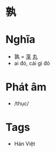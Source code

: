 # 孰

# Nghĩa
* 孰 = [享](享.md) [丸](丸.md)
* ai đó, cái gì đó

# Phát âm
* /thục/

# Tags
* Hán Việt

<script>window.HANZI_FIELD='孰';</script>
